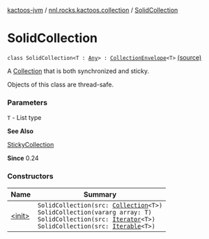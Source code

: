 [kactoos-jvm](../../index.md) / [nnl.rocks.kactoos.collection](../index.md) / [SolidCollection](.)

# SolidCollection

`class SolidCollection<T : `[`Any`](https://kotlinlang.org/api/latest/jvm/stdlib/kotlin/-any/index.html)`> : `[`CollectionEnvelope`](../-collection-envelope/index.md)`<T>` [(source)](https://github.com/neonailol/kactoos/blob/master/kactoos-jvm/src/main/kotlin/nnl/rocks/kactoos/collection/SolidCollection.kt#L16)

A [Collection](https://kotlinlang.org/api/latest/jvm/stdlib/kotlin.collections/-collection/index.html) that is both synchronized and sticky.

Objects of this class are thread-safe.

### Parameters

`T` - List type

**See Also**

[StickyCollection](../-sticky-collection/index.md)

**Since**
0.24

### Constructors

| Name | Summary |
|---|---|
| [&lt;init&gt;](-init-.md) | `SolidCollection(src: `[`Collection`](https://kotlinlang.org/api/latest/jvm/stdlib/kotlin.collections/-collection/index.html)`<T>)`<br>`SolidCollection(vararg array: T)`<br>`SolidCollection(src: `[`Iterator`](https://kotlinlang.org/api/latest/jvm/stdlib/kotlin.collections/-iterator/index.html)`<T>)`<br>`SolidCollection(src: `[`Iterable`](https://kotlinlang.org/api/latest/jvm/stdlib/kotlin.collections/-iterable/index.html)`<T>)` |
